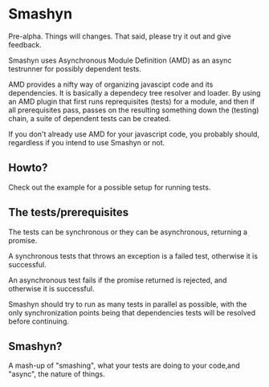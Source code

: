 Smashyn
=======

Pre-alpha. Things will changes. That said, please try it out and give feedback.

Smashyn uses Asynchronous Module Definition (AMD) as an async testrunner for possibly dependent tests.

AMD provides a nifty way of organizing javascipt code and its dependencies. It is basically a dependecy 
tree resolver and loader.
By using an AMD plugin that first runs reprequisites (tests) for a module, and then if all prerequisites pass, 
passes on the resulting something down the (testing) chain, a suite of dependent tests can be created.

If you don't already use AMD for your javascript code, you probably should, regardless if you intend to use Smashyn or not. 


Howto?
-------

Check out the example for a possible setup for running tests.


The tests/prerequisites
-------

The tests can be synchronous or they can be asynchronous, returning a promise. 

A synchronous tests that throws an exception is a failed test, otherwise it is successful.

An asynchronous test fails if the promise returned is rejected, and otherwise it is successful. 

Smashyn should try to run as many tests in parallel as possible, with the only synchronization points being 
that dependencies tests will be resolved before continuing.


Smashyn?
-------

A mash-up of "smashing", what your tests are doing to your code,and "async", the nature of things.
